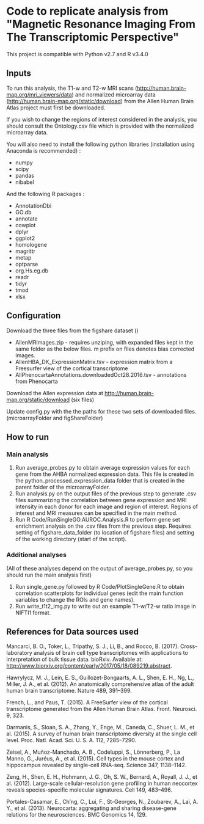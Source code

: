 # Code to replicate analysis from "Magnetic Resonance Imaging From The Transcriptomic Perspective"

This project is compatible with Python v2.7 and R v3.4.0

## Inputs 

To run this analysis, the T1-w and T2-w MRI scans (http://human.brain-map.org/mri_viewers/data) and normalized microarray data (http://human.brain-map.org/static/download) from the Allen Human Brain Atlas project must first be downloaded.

If you wish to change the regions of interest considered in the analysis, you should consult the Ontology.csv file which is provided with the normalized microarray data.

You will also need to install the following python libraries (installation using Anaconda is recommended) : 

* numpy
* scipy
* pandas
* nibabel

And the following R packages :

* AnnotationDbi
* GO.db
* annotate
* cowplot
* dplyr
* ggplot2
* homologene
* magrittr
* metap
* optparse
* org.Hs.eg.db
* readr
* tidyr
* tmod
* xlsx

## Configuration 

Download the three files from the figshare dataset ()
* AllenMRImages.zip - requires unziping, with expanded files kept in the same folder as the below files. m prefix on files denotes bias corrected images.
* AllenHBA_DK_ExpressionMatrix.tsv - expression matrix from a Freesurfer view of the cortical transcriptome
* AllPhenocartaAnnotations.downloadedOct28.2016.tsv - annotations from Phenocarta

Download the Allen expression data at http://human.brain-map.org/static/download  (six files)

Update config.py with the the paths for these two sets of downloaded files. (microarrayFolder and figShareFolder)

## How to run

### Main analysis

1. Run average_probes.py to obtain average expression values for each gene from the AHBA normalized expression data. This file is created in the python_processed_expression_data folder that is created in the parent folder of the microarrayFolder. 
2. Run analysis.py on the output files of the previous step to generate .csv files summarizing the correlation between gene expression and MRI intensity in each donor for each image and region of interest. Regions of interest and MRI measures can be specified in the main method. 
3. Run R Code/RunSingleGO.AUROC.Analysis.R to perform gene set enrichment analysis on the .csv files from the previous step. Requires setting of figshare_data_folder (to location of figshare files) and setting of the working directory (start of the script).

### Additional analyses

(All of these analyses depend on the output of average_probes.py, so you should run the main analysis first)

1. Run single_gene.py followed by R Code/PlotSingleGene.R to obtain correlation scatterplots for individual genes (edit the main function variables to change the ROIs and gene names).
2. Run write_t1t2_img.py to write out an example T1-w/T2-w ratio image in NIFTI1 format.


## References for Data sources used

Mancarci, B. O., Toker, L., Tripathy, S. J., Li, B., and Rocco, B. (2017). Cross-laboratory analysis of brain cell type transcriptomes with applications to interpretation of bulk tissue data. bioRxiv. Available at: http://www.biorxiv.org/content/early/2017/05/18/089219.abstract.

Hawrylycz, M. J., Lein, E. S., Guillozet-Bongaarts, A. L., Shen, E. H., Ng, L., Miller, J. A., et al. (2012). An anatomically comprehensive atlas of the adult human brain transcriptome. Nature 489, 391–399.

French, L., and Paus, T. (2015). A FreeSurfer view of the cortical transcriptome generated from the Allen Human Brain Atlas. Front. Neurosci. 9, 323.

Darmanis, S., Sloan, S. A., Zhang, Y., Enge, M., Caneda, C., Shuer, L. M., et al. (2015). A survey of human brain transcriptome diversity at the single cell level. Proc. Natl. Acad. Sci. U. S. A. 112, 7285–7290.

Zeisel, A., Muñoz-Manchado, A. B., Codeluppi, S., Lönnerberg, P., La Manno, G., Juréus, A., et al. (2015). Cell types in the mouse cortex and hippocampus revealed by single-cell RNA-seq. Science 347, 1138–1142.

Zeng, H., Shen, E. H., Hohmann, J. G., Oh, S. W., Bernard, A., Royall, J. J., et al. (2012). Large-scale cellular-resolution gene profiling in human neocortex reveals species-specific molecular signatures. Cell 149, 483–496.

Portales-Casamar, E., Ch’ng, C., Lui, F., St-Georges, N., Zoubarev, A., Lai, A. Y., et al. (2013). Neurocarta: aggregating and sharing disease-gene relations for the neurosciences. BMC Genomics 14, 129.
